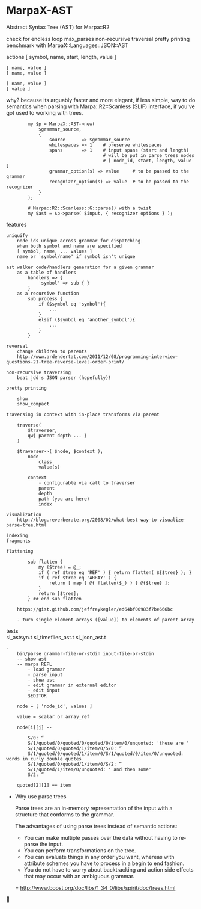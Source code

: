 ﻿MarpaX-AST
==========

Abstract Syntax Tree (AST) for Marpa::R2

check for endless loop
    max_parses
non-recursive traversal
pretty printing
benchmark with MarpaX::Languages::JSON::AST

actions
    [ symbol, name, start, length, value ]

    [ name, value ]
    [ name, value ]

    [ name, value ]
    [ value ]

why?
    because its arguably faster and more elegant, if less simple, 
    way to do semantics when parsing with Marpa::R2::Scanless (SLIF) interface,
    if you've got used to working with trees.

```    
        my $p = MarpaX::AST->new( 
            $grammar_source,
            {
                source      => $grammar_source
                whitespaces => 1    # preserve whitespaces
                spans       => 1    # input spans (start and length)
                                    # will be put in parse trees nodes
                                    # [ node_id, start, length, value ]
                grammar_option(s) => value     # to be passed to the grammar   
                recognizer_option(s) => value  # to be passed to the recognizer
            }
        );
        
        # Marpa::R2::Scanless::G::parse() with a twist
        my $ast = $p->parse( $input, { recognizer options } );
```    

features

    uniquify 
        node ids unique across grammar for dispatching
        when both symbol and name are specified
        [ symbol, name, ... values ]
        name or 'symbol/name' if symbol isn't unique
    
    ast walker code/handlers generation for a given grammar
        as a table of handlers
            handlers => {
                'symbol' => sub { }
            }
        as a recursive function
            sub process {
                if ($symbol eq 'symbol'){
                    ...
                }
                elsif ($symbol eq 'another_symbol'){
                    ...
                }
            }
    
    reversal
        change children to parents
        http://www.ardendertat.com/2011/12/08/programming-interview-questions-21-tree-reverse-level-order-print/
        
    non-recursive traversing
        beat jdd's JSON parser (hopefully)!
    
    pretty printing

        show
        show_compact
    
    traversing in context with in-place transforms via parent
    
        traverse(
            $traverser,
            qw{ parent depth ... }
        )

        $traverser->( $node, $context );
            node
                class
                value(s)

            context
                - configurable via call to traverser
                parent
                depth
                path (you are here)
                index

    visualization
        http://blog.reverberate.org/2008/02/what-best-way-to-visualize-parse-tree.html

    indexing
    fragments
    
    flattening
    
```
        sub flatten {
            my ($tree) = @_;
            if ( ref $tree eq 'REF' ) { return flatten( ${$tree} ); }
            if ( ref $tree eq 'ARRAY' ) {
                return [ map { @{ flatten($_) } } @{$tree} ];
            }
            return [$tree];
        } ## end sub flatten
```        
        https://gist.github.com/jeffreykegler/ed64bf00983f7be666bc

        - turn single element arrays ([value]) to elements of parent array
        
tests   
    sl_astsyn.t
    sl_timeflies_ast.t
    sl_json_ast.t

    -
        bin/parse grammar-file-or-stdin input-file-or-stdin
        -- show ast
        -- marpa REPL
            - load grammar
            - parse input
            - show ast
            - edit grammar in external editor
            - edit input
            $EDITOR


```    
    node = [ 'node_id', values ]

    value = scalar or array_ref

    node[i][j] -- 

        S/0: “
        S/1/quoted/0/quoted/0/quoted/0/item/0/unquoted: 'these are '
        S/1/quoted/0/quoted/1/item/0/S/0: “
        S/1/quoted/0/quoted/1/item/0/S/1/quoted/0/item/0/unquoted: words in curly double quotes
        S/1/quoted/0/quoted/1/item/0/S/2: ”
        S/1/quoted/1/item/0/unquoted: ' and then some'
        S/2: ”

    quoted[2][1] == item
```

* Why use parse trees

    Parse trees are an in-memory representation of the input with a structure that conforms to the grammar.

    The advantages of using parse trees instead of semantic actions:

    - You can make multiple passes over the data without having to re-parse the input.
    - You can perform transformations on the tree.
    - You can evaluate things in any order you want, whereas with attribute schemes you have to process in a begin to end fashion.
    - You do not have to worry about backtracking and action side effects that may occur with an ambiguous grammar.

    = http://www.boost.org/doc/libs/1_34_0/libs/spirit/doc/trees.html


